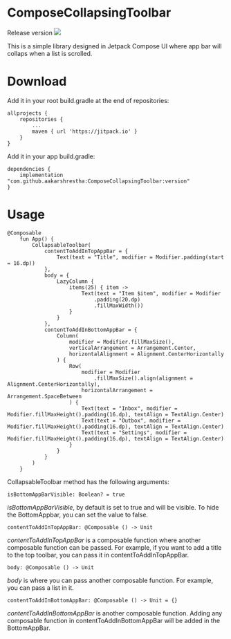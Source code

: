 # ComposeCollapsingToolbar

Release version [![](https://jitpack.io/v/aakarshrestha/ComposeCollapsingToolbar.svg)](https://jitpack.io/#aakarshrestha/ComposeCollapsingToolbar)

This is a simple library designed in Jetpack Compose UI where app bar will collaps when a list is scrolled.

# Download
Add it in your root build.gradle at the end of repositories:
```
allprojects {
	repositories {
		...
		maven { url 'https://jitpack.io' }
	}
}
```

Add it in your app build.gradle:
```
dependencies {
    implementation "com.github.aakarshrestha:ComposeCollapsingToolbar:version"
}
```

# Usage

```
@Composable
    fun App() {
        CollapsableToolbar(
            contentToAddInTopAppBar = {
                Text(text = "Title", modifier = Modifier.padding(start = 16.dp))
            },
            body = {
                LazyColumn {
                    items(25) { item ->
                        Text(text = "Item $item", modifier = Modifier
                            .padding(20.dp)
                            .fillMaxWidth())
                    }
                }
            },
            contentToAddInBottomAppBar = {
                Column(
                    modifier = Modifier.fillMaxSize(),
                    verticalArrangement = Arrangement.Center,
                    horizontalAlignment = Alignment.CenterHorizontally
                ) {
                    Row(
                        modifier = Modifier
                            .fillMaxSize().align(alignment = Alignment.CenterHorizontally),
                        horizontalArrangement = Arrangement.SpaceBetween
                    ) {
                        Text(text = "Inbox", modifier = Modifier.fillMaxHeight().padding(16.dp), textAlign = TextAlign.Center)
                        Text(text = "Outbox", modifier = Modifier.fillMaxHeight().padding(16.dp), textAlign = TextAlign.Center)
                        Text(text = "Settings", modifier = Modifier.fillMaxHeight().padding(16.dp), textAlign = TextAlign.Center)
                    }
                }
            }
        )
    }
```

CollapsableToolbar method has the following arguments:
```
isBottomAppBarVisible: Boolean? = true
```
_isBottomAppBarVisible_, by default is set to true and will be visible. To hide the BottomAppbar, you can set the value to false.

```
contentToAddInTopAppBar: @Composable () -> Unit
```
_contentToAddInTopAppBar_ is a composable function where another composable function can be passed. For example, if you want to add a title to the top toolbar, you can pass it in contentToAddInTopAppBar.

```
body: @Composable () -> Unit
```
_body_ is where you can pass another composable function. For example, you can pass a list in it.

```
contentToAddInBottomAppBar: @Composable () -> Unit = {}
```
_contentToAddInBottomAppBar_ is another composable function. Adding any composable function in contentToAddInBottomAppBar will be added in the BottomAppBar.

